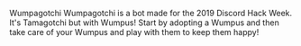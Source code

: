 Wumpagotchi
Wumpagotchi is a bot made for the 2019 Discord Hack Week. It's Tamagotchi but with Wumpus! Start by adopting a Wumpus and then take care of your Wumpus and play with them to keep them happy!
